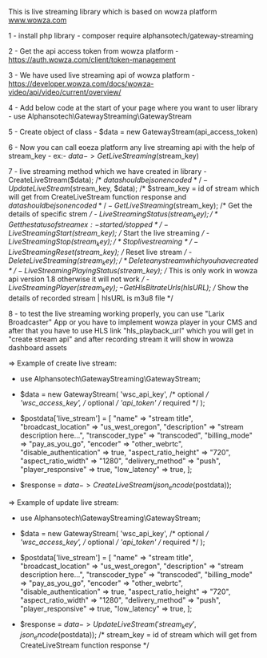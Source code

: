 This is live streaming library which is based on wowza platform www.wowza.com

1 - install php library
	- composer require alphansotech/gateway-streaming
 
2 - Get the api access token from wowza platform
	- https://auth.wowza.com/client/token-management
 
3 - We have used live streaming api of wowza platform
	- https://developer.wowza.com/docs/wowza-video/api/video/current/overview/
 
4 - Add below code at the start of your page where you want to user library
	- use Alphansotech\GatewayStreaming\GatewayStream
 
5 - Create object of class
	- $data = new GatewayStream(api_access_token)
 
6 - Now you can call eoeza platform any live streaming api with the help of stream_key
	- ex:- $data->GetLiveStreaming($stream_key)

7 - live streaming method which we have created in library
	- CreateLiveStream($data); /* $data should be json encoded */
 	- UpdateLiveStream($stream_key, $data); /* $stream_key = id of stream which will get from CreateLiveStream function response and $data should be json encoded */
	- GetLiveStreaming($stream_key); /* Get the details of specific strem */
	- LiveStreamingStatus($stream_key); /* Get the status of stream ex:- started/stopped */
	- LiveStreamingStart($stream_key); /* Start the live streaming */
	- LiveStreamingStop($stream_key); /* Stop live streaming */
 	- LiveStreamingReset($stream_key); /* Reset live stream */
	- DeleteLiveStreaming($stream_key); /* Delete any stream which you have created */
	- LiveStreamingPlayingStatus($stream_key); /* This is only work in wowza api version 1.8 otherwise it will not work */
	- LiveStreamingPlayer($stream_key);
	- GetHlsBitrateUrls($hlsURL); /* Show the details of recorded stream | hlsURL is m3u8 file */
 
8 - to test the live streaming working properly, you can use "Larix Broadcaster" App or you have to implement wowza player in your CMS and after that you have to use HLS link "hls_playback_url" which you will get in "create stream api" and after recording stream it will show in wowza dashboard assets

=> Example of create live stream:

- use Alphansotech\GatewayStreaming\GatewayStream;
- $data = new GatewayStream(
        'wsc_api_key', /* optional */
        'wsc_access_key', /* optional */
	'api_token' /* required */
  );
- $postdata['live_stream'] = [
        "name"                  => "stream title",
        "broadcast_location"    => "us_west_oregon",
        "description"           => "stream description here...",
        "transcoder_type"       => "transcoded",
        "billing_mode"          => "pay_as_you_go",
        "encoder"               => "other_webrtc",
        "disable_authentication" => true,
        "aspect_ratio_height"   => "720",
        "aspect_ratio_width"    => "1280",
        "delivery_method"       => "push",
        "player_responsive"     => true,
        "low_latency"           => true,
    ];

- $response = $data->CreateLiveStream(json_encode($postdata));

=> Example of update live stream:

- use Alphansotech\GatewayStreaming\GatewayStream;
- $data = new GatewayStream(
        'wsc_api_key', /* optional */
        'wsc_access_key', /* optional */
	'api_token' /* required */
  );
- $postdata['live_stream'] = [
        "name"                  => "stream title",
        "broadcast_location"    => "us_west_oregon",
        "description"           => "stream description here...",
        "transcoder_type"       => "transcoded",
        "billing_mode"          => "pay_as_you_go",
        "encoder"               => "other_webrtc",
        "disable_authentication" => true,
        "aspect_ratio_height"   => "720",
        "aspect_ratio_width"    => "1280",
        "delivery_method"       => "push",
        "player_responsive"     => true,
        "low_latency"           => true,
    ];

- $response = $data->UpdateLiveStream('stream_key', json_encode($postdata)); /* stream_key = id of stream which will get from CreateLiveStream function response */
